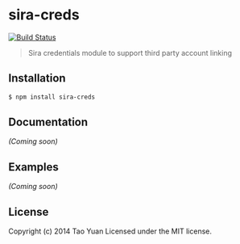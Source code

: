 sira-creds
==========

[![Build Status](https://img.shields.io/travis/taoyuan/sira-creds.svg?style=flat)](http://travis-ci.org/taoyuan/sira-creds)

> Sira credentials module to support third party account linking

## Installation

```bash
$ npm install sira-creds
```

## Documentation

_(Coming soon)_

## Examples

_(Coming soon)_

## License

Copyright (c) 2014 Tao Yuan Licensed under the MIT license.
